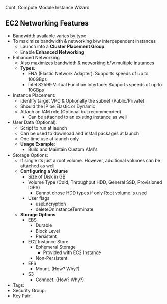 Cont. Compute Module Instance Wizard

## EC2 Networking Features
- Bandwidth available varies by type
- To maximize bandwidth & networking b/w interdependent instances
	- Launch into a **Cluster Placement Group**
	- Enable **Enhanced Networking**
- Enhanced Networking
	- Also maximizes bandwidth & networking b/w multiple instances
	- **Types:**
		- ENA (Elastic Network Adapter): Supports speeds of up to 100GBps
		- Intel 82599 Virtual Function Interface: Supports speeds of up to 10GBps
- Instance Placement:
	- Identify target VPC & Optionally the subnet (Public/Private)
	- Should the IP be Elastic or Dynamic
	- Attach an IAM role (Optional but recommended)
		- Can be attached to an existing instance as well
- User Data (Optional):
	- Script to run at launch
	- Can be used to download and install packages at launch
	- One time use at launch only
	- **Usage Example**: 
		- Build and Maintain Custom AMI's 
- Storage Options:
	- If single its just a root volume. However, additional volumes can be attached as well
	- **Configuring a Volume**
		- Size of Disk in GB
		- Volume Type (Cold, Throughput HDD, General SSD, Provisioned IOPS)
			- Cannot chose HDD types if only Root volume is used
		- User flags
			- useEncryption
			- deleteOnInstanceTerminate
	- **Storage Options**
		- EBS
			- Durable
			- Block Level
			- Persistent
		- EC2 Instance Store
			- Ephemeral Storage
				- Provided with EC2 Instance
			- Non-Persistent
		- EFS
			- Mount. (How? Why?)
		- S3
			- Connect. (How? Why?)
- Tags:
- Security Group:
- Key Pair: